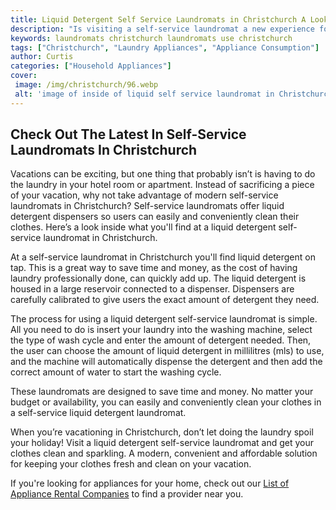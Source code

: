 ```yaml
---
title: Liquid Detergent Self Service Laundromats in Christchurch A Look Inside
description: "Is visiting a self-service laundromat a new experience for you Let us take you on a tour inside a break-through liquid detergent laundromat in Christchurch Learn more about the benefits of self-service laundromats and find out what you can expect"
keywords: laundromats christchurch laundromats use christchurch
tags: ["Christchurch", "Laundry Appliances", "Appliance Consumption"]
author: Curtis
categories: ["Household Appliances"]
cover: 
 image: /img/christchurch/96.webp
 alt: 'image of inside of liquid self service laundromat in Christchurch'
---
```

## Check Out The Latest In Self-Service Laundromats In Christchurch

Vacations can be exciting, but one thing that probably isn’t is having to do the laundry in your hotel room or apartment. Instead of sacrificing a piece of your vacation, why not take advantage of modern self-service laundromats in Christchurch? Self-service laundromats offer liquid detergent dispensers so users can easily and conveniently clean their clothes. Here’s a look inside what you'll find at a liquid detergent self-service laundromat in Christchurch.

At a self-service laundromat in Christchurch you'll find liquid detergent on tap. This is a great way to save time and money, as the cost of having laundry professionally done, can quickly add up. The liquid detergent is housed in a large reservoir connected to a dispenser. Dispensers are carefully calibrated to give users the exact amount of detergent they need.

The process for using a liquid detergent self-service laundromat is simple. All you need to do is insert your laundry into the washing machine, select the type of wash cycle and enter the amount of detergent needed. Then, the user can choose the amount of liquid detergent in millilitres (mls) to use, and the machine will automatically dispense the detergent and then add the correct amount of water to start the washing cycle.

These laundromats are designed to save time and money. No matter your budget or availability, you can easily and conveniently clean your clothes in a self-service liquid detergent laundromat.

When you’re vacationing in Christchurch, don’t let doing the laundry spoil your holiday! Visit a liquid detergent self-service laundromat and get your clothes clean and sparkling. A modern, convenient and affordable solution for keeping your clothes fresh and clean on your vacation. 

If you're looking for appliances for your home, check out our [List of Appliance Rental Companies](./pages/appliance-rental) to find a provider near you.
